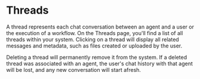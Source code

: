 # Threads

A thread represents each chat conversation between an agent and a user or the execution of a workflow.
On the Threads page, you'll find a list of all threads within your system.
Clicking on a thread will display all related messages and metadata, such as files created or uploaded by the user.

Deleting a thread will permanently remove it from the system.
If a deleted thread was associated with an agent, the user's chat history with that agent will be lost, and any new conversation will start afresh.
